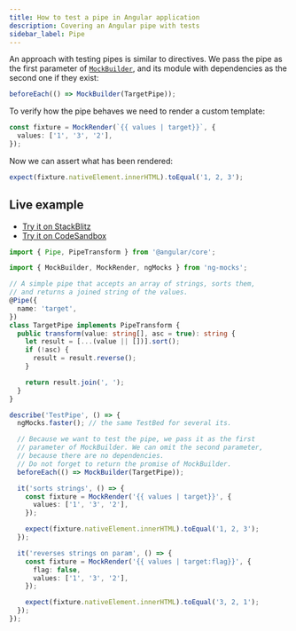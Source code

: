 ```yaml
---
title: How to test a pipe in Angular application
description: Covering an Angular pipe with tests
sidebar_label: Pipe
---
```


An approach with testing pipes is similar to directives. We pass the pipe as the first parameter of [`MockBuilder`](https://www.npmjs.com/package/ng-mocks#mockbuilder),
and its module with dependencies as the second one if they exist:

```ts
beforeEach(() => MockBuilder(TargetPipe));
```

To verify how the pipe behaves we need to render a custom template:

```ts
const fixture = MockRender(`{{ values | target}}`, {
  values: ['1', '3', '2'],
});
```

Now we can assert what has been rendered:

```ts
expect(fixture.nativeElement.innerHTML).toEqual('1, 2, 3');
```

## Live example

- [Try it on StackBlitz](https://stackblitz.com/github/ng-mocks/examples/tree/tests?file=src/examples/TestPipe/test.spec.ts&initialpath=%3Fspec%3DTestPipe)
- [Try it on CodeSandbox](https://codesandbox.io/s/github/ng-mocks/examples/tree/tests?file=/src/examples/TestPipe/test.spec.ts&initialpath=%3Fspec%3DTestPipe)

```ts title="https://github.com/ike18t/ng-mocks/blob/master/examples/TestPipe/test.spec.ts"
import { Pipe, PipeTransform } from '@angular/core';

import { MockBuilder, MockRender, ngMocks } from 'ng-mocks';

// A simple pipe that accepts an array of strings, sorts them,
// and returns a joined string of the values.
@Pipe({
  name: 'target',
})
class TargetPipe implements PipeTransform {
  public transform(value: string[], asc = true): string {
    let result = [...(value || [])].sort();
    if (!asc) {
      result = result.reverse();
    }

    return result.join(', ');
  }
}

describe('TestPipe', () => {
  ngMocks.faster(); // the same TestBed for several its.

  // Because we want to test the pipe, we pass it as the first
  // parameter of MockBuilder. We can omit the second parameter,
  // because there are no dependencies.
  // Do not forget to return the promise of MockBuilder.
  beforeEach(() => MockBuilder(TargetPipe));

  it('sorts strings', () => {
    const fixture = MockRender('{{ values | target}}', {
      values: ['1', '3', '2'],
    });

    expect(fixture.nativeElement.innerHTML).toEqual('1, 2, 3');
  });

  it('reverses strings on param', () => {
    const fixture = MockRender('{{ values | target:flag}}', {
      flag: false,
      values: ['1', '3', '2'],
    });

    expect(fixture.nativeElement.innerHTML).toEqual('3, 2, 1');
  });
});
```
